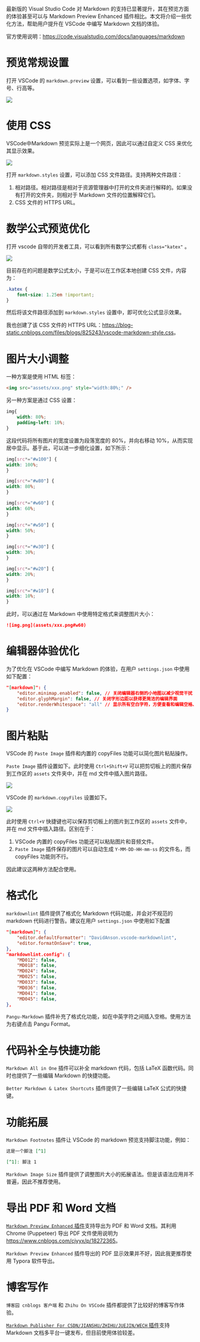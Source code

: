 <!-- 在 VSCode 中编写 Markdown 的进阶指南

 -->

最新版的 Visual Studio Code 对 Markdown 的支持已显著提升，其在预览方面的体验甚至可以与 Markdown Preview Enhanced 插件相比。本文将介绍一些优化方法，帮助用户提升在 VSCode 中编写 Markdown 文档的体验。

官方使用说明：<https://code.visualstudio.com/docs/languages/markdown>

# 预览常规设置

打开 VSCode 的 `markdown.preview` 设置，可以看到一些设置选项，如字体、字号、行高等。

![](assets/2024-05-29-12-11-13.png)

# 使用 CSS

VSCode中Markdown 预览实际上是一个网页，因此可以通过自定义 CSS 来优化其显示效果。

![](assets/2024-05-29-12-14-28.png)

打开 `markdown.styles` 设置，可以添加 CSS 文件路径。支持两种文件路径：

1. 相对路径。相对路径是相对于资源管理器中打开的文件夹进行解释的。如果没有打开的文件夹，则相对于 Markdown 文件的位置解释它们。
2. CSS 文件的 HTTPS URL。

# 数学公式预览优化

打开 vscode 自带的开发者工具，可以看到所有数学公式都有 `class="katex"` 。

![](assets/2024-05-29-12-17-56.png)

目前存在的问题是数学公式太小，于是可以在工作区本地创建 CSS 文件，内容为：

```css
.katex {
    font-size: 1.25em !important;
}
```

然后将该文件路径添加到 `markdown.styles` 设置中，即可优化公式显示效果。

我也创建了该 CSS 文件的 HTTPS URL：<https://blog-static.cnblogs.com/files/blogs/825243/vscode-markdown-style.css>。

# 图片大小调整

一种方案是使用 HTML 标签：

```html
<img src="assets/xxx.png" style="width:80%;" />
```

另一种方案是通过 CSS 设置：

```css
img{
    width: 80%;
    padding-left: 10%;
}
```

这段代码将所有图片的宽度设置为段落宽度的 80%，并向右移动 10%，从而实现居中显示。基于此，可以进一步细化设置，如下所示：

```css
img[src*="#w100"] {
width: 100%;
}

img[src*="#w80"] {
width: 80%;
}

img[src*="#w60"] {
width: 60%;
}

img[src*="#w50"] {
width: 50%;
}

img[src*="#w30"] {
width: 30%;
}

img[src*="#w20"] {
width: 20%;
}

img[src*="#w10"] {
width: 10%;
}
```

此时，可以通过在 Markdown 中使用特定格式来调整图片大小：

```markdown
![img.png](assets/xxx.png#w60)
```

# 编辑器体验优化

为了优化在 VSCode 中编写 Markdown 的体验，在用户 `settings.json` 中使用如下配置：

```json
"[markdown]": {
    "editor.minimap.enabled": false, // 关闭编辑器右侧的小地图以减少视觉干扰
    "editor.glyphMargin": false, // 关闭字形边距以获得更简洁的编辑界面
    "editor.renderWhitespace": "all" // 显示所有空白字符，方便查看和编辑空格、制表符等
}
```

# 图片粘贴

VSCode 的 `Paste Image` 插件和内置的 copyFiles 功能可以简化图片粘贴操作。

`Paste Image` 插件设置如下。此时使用 `Ctrl+Shift+V` 可以把剪切板上的图片保存到工作区的 `assets` 文件夹中，并在 md 文件中插入图片路径。

![](assets/2024-06-26-23-45-41.png)

VSCode 的 `markdown.copyFiles` 设置如下。

![](assets/2024-06-26-23-53-33.png)

此时使用 `Ctrl+V` 快捷键也可以保存剪切板上的图片到工作区的 `assets` 文件中，并在 md 文件中插入路径。区别在于：

1. VSCode 内置的 copyFiles 功能还可以粘贴图片和音频文件。
2. `Paste Image` 插件保存的图片可以自动生成 `Y-MM-DD-HH-mm-ss` 的文件名，而 copyFiles 功能则不行。

因此建议这两种方法配合使用。

# 格式化

`markdownlint` 插件提供了格式化 Markdown 代码功能，并会对不规范的 markdown 代码进行警告。建议在用户 `settings.json` 中使用如下配置

```json
"[markdown]": {
    "editor.defaultFormatter": "DavidAnson.vscode-markdownlint",
    "editor.formatOnSave": true,
},
"markdownlint.config": {
    "MD012": false,
    "MD018": false,
    "MD024": false,
    "MD025": false,
    "MD033": false,
    "MD036": false,
    "MD041": false,
    "MD045": false,
},
```

`Pangu-Markdown` 插件补充了格式化功能，如在中英字符之间插入空格。使用方法为右键点击 Pangu Format。

# 代码补全与快捷功能

`Markdown All in One` 插件可以补全 markdown 代码，包括 LaTeX  函数代码。同时也提供了一些编辑 Markdown 的快捷功能。

`Better Markdown & Latex Shortcuts` 插件提供了一些编辑 LaTeX  公式的快捷键。

# 功能拓展

`Markdown Footnotes` 插件让 VSCode 的 markdown 预览支持脚注功能，例如：

```markdown
这是一个脚注 [^1]

[^1]: 脚注 1
```

`Markdown Image Size` 插件提供了调整图片大小的拓展语法。但是该语法应用并不普遍，因此不推荐使用。

# 导出 PDF 和 Word 文档

[`Markdown Preview Enhanced` 插件](https://shd101wyy.github.io/markdown-preview-enhanced/#/zh-cn/)支持导出为 PDF 和 Word 文档。其利用 Chrome (Puppeteer) 导出 PDF 文件使用说明为 <https://www.cnblogs.com/cjyyx/p/18272365>。

`Markdown Preview Enhanced` 插件导出的 PDF 显示效果并不好，因此我更推荐使用 Typora 软件导出。

# 博客写作

`博客园 cnblogs 客户端` 和 `Zhihu On VSCode` 插件都提供了比较好的博客写作体验。

[`Markdown Publisher For CSDN/JIANSHU/ZHIHU/JUEJIN/WECH` 插件](https://blog.csdn.net/qq_21197033/article/details/132297182)支持 Markdown 文档多平台一键发布，但目前使用体验较差。

